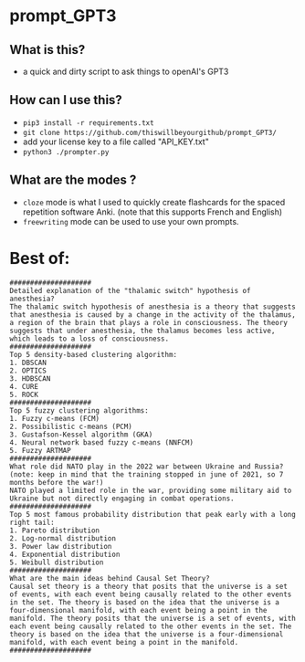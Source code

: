 # prompt_GPT3

## What is this?
* a quick and dirty script to ask things to openAI's GPT3

## How can I use this?
* `pip3 install -r requirements.txt`
* `git clone https://github.com/thiswillbeyourgithub/prompt_GPT3/`
* add your license key to a file called "API_KEY.txt"
* `python3 ./prompter.py`

## What are the modes ?
* `cloze` mode is what I used to quickly create flashcards for the spaced repetition software Anki. (note that this supports French and English)
* `freewriting` mode can be used to use your own prompts.


# Best of:
```
####################
Detailed explanation of the "thalamic switch" hypothesis of anesthesia?
The thalamic switch hypothesis of anesthesia is a theory that suggests that anesthesia is caused by a change in the activity of the thalamus, a region of the brain that plays a role in consciousness. The theory suggests that under anesthesia, the thalamus becomes less active, which leads to a loss of consciousness.
####################
Top 5 density-based clustering algorithm:
1. DBSCAN
2. OPTICS
3. HDBSCAN
4. CURE
5. ROCK
####################
Top 5 fuzzy clustering algorithms:
1. Fuzzy c-means (FCM)
2. Possibilistic c-means (PCM)
3. Gustafson-Kessel algorithm (GKA)
4. Neural network based fuzzy c-means (NNFCM)
5. Fuzzy ARTMAP
####################
What role did NATO play in the 2022 war between Ukraine and Russia? (note: keep in mind that the training stopped in june of 2021, so 7 months before the war!)
NATO played a limited role in the war, providing some military aid to Ukraine but not directly engaging in combat operations.
####################
Top 5 most famous probability distribution that peak early with a long right tail:
1. Pareto distribution
2. Log-normal distribution
3. Power law distribution
4. Exponential distribution
5. Weibull distribution
####################
What are the main ideas behind Causal Set Theory?
Causal set theory is a theory that posits that the universe is a set of events, with each event being causally related to the other events in the set. The theory is based on the idea that the universe is a four-dimensional manifold, with each event being a point in the manifold. The theory posits that the universe is a set of events, with each event being causally related to the other events in the set. The theory is based on the idea that the universe is a four-dimensional manifold, with each event being a point in the manifold.
####################

```
